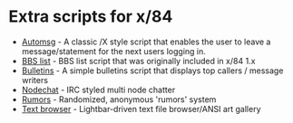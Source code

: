 # Extra scripts for x/84

- [Automsg](https://github.com/x84-extras/automsg) - A classic /X style script that enables the user to leave a message/statement for the next users logging in.
- [BBS list](https://github.com/x84-extras/bbslist) - BBS list script that was originally included in x/84 1.x
- [Bulletins](https://github.com/x84-extras/bulletins) - A simple bulletins script that displays top callers / message writers
- [Nodechat](https://github.com/x84-extras/nodechat) - IRC styled multi node chatter
- [Rumors](https://github.com/x84-extras/rumors) - Randomized, anonymous 'rumors' system
- [Text browser](https://github.com/x84-extras/textbrowse) - Lightbar-driven text file browser/ANSI art gallery
